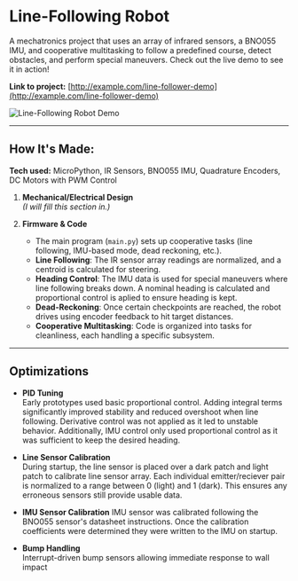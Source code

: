 # Line-Following Robot

A mechatronics project that uses an array of infrared sensors, a BNO055 IMU, and cooperative multitasking to follow a predefined course, detect obstacles, and perform special maneuvers. Check out the live demo to see it in action!

**Link to project:** [http://example.com/line-follower-demo](http://example.com/line-follower-demo)

![Line-Following Robot Demo](https://via.placeholder.com/1200x650.png?text=Line+Following+Robot+Demo)

---

## How It's Made:

**Tech used:** MicroPython, IR Sensors, BNO055 IMU, Quadrature Encoders, DC Motors with PWM Control

1. **Mechanical/Electrical Design**  
   *(I will fill this section in.)*

2. **Firmware & Code**  
   - The main program (`main.py`) sets up cooperative tasks (line following, IMU-based mode, dead reckoning, etc.).  
   - **Line Following**: The IR sensor array readings are normalized, and a centroid is calculated for steering.  
   - **Heading Control**: The IMU data is used for special maneuvers where line following breaks down. A nominal heading is calculated   and proportional control is aplied to ensure heading is kept.
   - **Dead-Reckoning**: Once certain checkpoints are reached, the robot drives using encoder feedback to hit target distances.  
   - **Cooperative Multitasking**: Code is organized into tasks for cleanliness, each handling a specific subsystem. 

---

## Optimizations

- **PID Tuning**  
  Early prototypes used basic proportional control. Adding integral terms significantly improved stability and reduced overshoot when line following. Derivative control was not applied as it led to unstable behavior. Additionally, IMU control only used proportional control as it was sufficient to keep the desired heading.   

- **Line Sensor Calibration**  
  During startup, the line sensor is placed over a dark patch and light patch to calibrate line sensor array. Each individual emitter/reciever pair is normalized to a range between 0 (light) and 1 (dark). This ensures any erroneous sensors still provide usable data.

- **IMU Sensor Calibration**
  IMU sensor was calibrated following the BNO055 sensor's datasheet instructions. Once the calibration coefficients were determined they were written to the IMU on startup.
  
- **Bump Handling**  
  Interrupt-driven bump sensors allowing immediate response to wall impact
